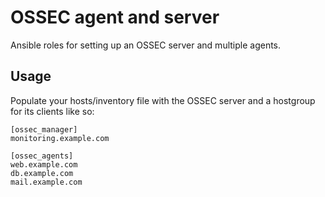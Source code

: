 # OSSEC agent and server

Ansible roles for setting up an OSSEC server and multiple agents.

## Usage
Populate your hosts/inventory file with the OSSEC server and a hostgroup for its clients like so:

```
[ossec_manager]
monitoring.example.com

[ossec_agents]
web.example.com
db.example.com
mail.example.com
```
